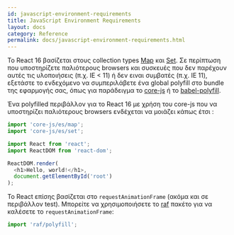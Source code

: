 ```yaml
---
id: javascript-environment-requirements
title: JavaScript Environment Requirements
layout: docs
category: Reference
permalink: docs/javascript-environment-requirements.html
---
```


Το React 16 βασίζεται στους collection types [Map](https://developer.mozilla.org/en-US/docs/Web/JavaScript/Reference/Global_Objects/Map) και [Set](https://developer.mozilla.org/en-US/docs/Web/JavaScript/Reference/Global_Objects/Set). Σε περίπτωση που υποστηρίζετε παλιότερους browsers και συσκευές που δεν παρέχουν αυτές τις υλοποιήσεις (π.χ. IE < 11) ή δεν ειναι συμβατές (π.χ. IE 11), εξετάστε το ενδεχόμενο να συμπεριλάβετε ένα global polyfill στο bundle της εφαρμογής σας, όπως για παράδειγμα το [core-js](https://github.com/zloirock/core-js) ή το [babel-polyfill](https://babeljs.io/docs/usage/polyfill/).

Ένα polyfilled περιβάλλον για το React 16 με χρήση του core-js που να υποστηρίζει παλιότερους browsers ενδέχεται να μοιάζει κάπως έτσι :

```js
import 'core-js/es/map';
import 'core-js/es/set';

import React from 'react';
import ReactDOM from 'react-dom';

ReactDOM.render(
  <h1>Hello, world!</h1>,
  document.getElementById('root')
);
```

Το React επίσης βασίζεται στο `requestAnimationFrame` (ακόμα και σε περιβάλλον test).
Μπορείτε να χρησιμοποιήσετε το [raf](https://www.npmjs.com/package/raf) πακέτο για να καλέσετε το `requestAnimationFrame`:

```js
import 'raf/polyfill';
```
